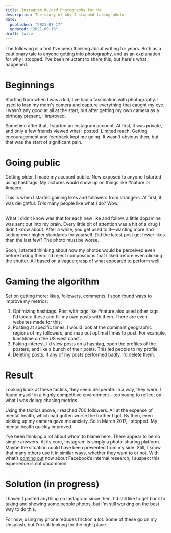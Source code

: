 ```yaml
---
title: Instagram Ruined Photography for Me
description: The story of why I stopped taking photos
date:
  published: "2021-07-17"
  updated: "2021-09-16"
draft: false
---
```


The following is a text I've been thinking about writing for years. Both as a cautionary tale to anyone getting into photography, and as an explanation for why I stopped. I've been reluctant to share this, but here's what happened.

# Beginnings

Starting from when I was a kid, I've had a fascination with photography. I used to loan my mom's camera and capture everything that caught my eye. I wasn't any good at all at the start, but after getting my own camera as a birthday present, I improved.

Sometime after that, I started an Instagram account. At first, it was private, and only a few friends viewed what I posted. Limited reach. Getting encouragement and feedback kept me going. It wasn't obvious then, but that was the start of significant pain.

# Going public

Getting older, I made my account public. Now exposed to anyone I started using hashtags. My pictures would show up on things like #nature or #macro.

This is when I started gaining likes and followers from strangers. At first, it was delightful. _This_ many people like what I do? Wow.

\
What I didn’t know was that for each new like and follow, a little dopamine was sent out into my brain. Every little bit of attention was a hit of a drug I didn't know about. After a while, you get used to it—wanting more and setting ever higher standards for yourself. Did the latest post get fewer likes than the last few? The photo must be worse.

Soon, I started thinking about how my photos would be perceived even before taking them. I'd reject compositions that I liked before even clicking the shutter. All based on a vague grasp of what appeared to perform well.

# Gaming the algorithm

Set on getting more: likes, followers, comments, I soon found ways to improve my metrics:

1. Optimizing hashtags. Post with tags like #nature also used other tags. I'd locate these and fill my own posts with them. There are even websites made for this.
2. Posting at specific times. I would look at the dominant geographic regions of my followers, and map out optimal times to post. For example, lunchtime on the US west coast.
3. Faking interest. I'd view posts on a hashtag, open the profiles of the posters, and like a bunch of their posts. This led people to my profile.
4. Deleting posts. If any of my posts performed badly, I'd delete them.

# Result

Looking back at these tactics, they seem desperate. In a way, they were. I found myself in a highly competitive environment—too young to reflect on what I was doing: chasing metrics.

Using the tactics above, I reached 700 followers. All at the expense of mental health, which had gotten worse the further I got. By then, even picking up my camera gave me anxiety. So in March 2017, I stopped. My mental health quickly improved.

I've been thinking a lot about whom to blame here. There appear to be no simple answers. At its core, Instagram is simply a photo-sharing platform. Maybe the situation could have been prevented from my side. Still, I know that many others use it in similar ways, whether they want to or not. With what’s [coming out](https://www.bbc.com/news/technology-58570353) now about Facebook’s internal research, I suspect this experience is not uncommon.

# Solution (in progress)

I haven't posted anything on Instagram since then. I'd still like to get back to taking and showing some people photos, but I'm still working on the best way to do this.

For now, using my phone reduces friction a lot. Some of these go on my Unsplash, but I'm still looking for the right place.
